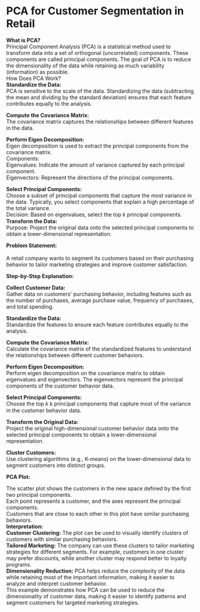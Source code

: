 # PCA for Customer Segmentation in Retail
**What is PCA?**<br>
Principal Component Analysis (PCA) is a statistical method used to transform data into a set of orthogonal (uncorrelated) components. These components are called principal components. The goal of PCA is to reduce the dimensionality of the data while retaining as much variability (information) as possible.
<br>How Does PCA Work?<br>
**Standardize the Data:**<br>
PCA is sensitive to the scale of the data. Standardizing the data (subtracting the mean and dividing by the standard deviation) ensures that each feature contributes equally to the analysis.<br>

**Compute the Covariance Matrix:**<br>
The covariance matrix captures the relationships between different features in the data.<br>

**Perform Eigen Decomposition:**<br>
Eigen decomposition is used to extract the principal components from the covariance matrix.<br>
Components:<br>
Eigenvalues: Indicate the amount of variance captured by each principal component.<br>
Eigenvectors: Represent the directions of the principal components.<br>

**Select Principal Components:**<br>
Choose a subset of principal components that capture the most variance in the data. Typically, you select components that explain a high percentage of the total variance.<br>
Decision: Based on eigenvalues, select the top 𝑘 principal components.<br>
**Transform the Data:**<br> Purpose: Project the original data onto the selected principal components to obtain a lower-dimensional representation.<br>

**Problem Statement:**<br>
<br>A retail company wants to segment its customers based on their purchasing behavior to tailor marketing strategies and improve customer satisfaction.<br>

**Step-by-Step Explanation:**<br>

**Collect Customer Data:**<br>
Gather data on customers' purchasing behavior, including features such as the number of purchases, average purchase value, frequency of purchases, and total spending.<br>

**Standardize the Data:**<br>
Standardize the features to ensure each feature contributes equally to the analysis.<br>

**Compute the Covariance Matrix:**<br>
Calculate the covariance matrix of the standardized features to understand the relationships between different customer behaviors.<br>

**Perform Eigen Decomposition:**<br>
Perform eigen decomposition on the covariance matrix to obtain eigenvalues and eigenvectors. The eigenvectors represent the principal components of the customer behavior data.<br>

**Select Principal Components:**<br>
Choose the top
𝑘
k principal components that capture most of the variance in the customer behavior data.<br>

**Transform the Original Data:**<br>
Project the original high-dimensional customer behavior data onto the selected principal components to obtain a lower-dimensional representation.<br>

**Cluster Customers:**<br>
Use clustering algorithms (e.g., K-means) on the lower-dimensional data to segment customers into distinct groups.<br>

**PCA Plot:**<br>

The scatter plot shows the customers in the new space defined by the first two principal components.<br>
Each point represents a customer, and the axes represent the principal components.<br>
Customers that are close to each other in this plot have similar purchasing behaviors.<br>
**Interpretation:**<br>
**Customer Clustering:** The plot can be used to visually identify clusters of customers with similar purchasing behaviors.<br>
**Tailored Marketing:** The company can use these clusters to tailor marketing strategies for different segments. For example, customers in one cluster may prefer discounts, while another cluster may respond better to loyalty programs.
<br>**Dimensionality Reduction:** PCA helps reduce the complexity of the data while retaining most of the important information, making it easier to analyze and interpret customer behavior.
<br>This example demonstrates how PCA can be used to reduce the dimensionality of customer data, making it easier to identify patterns and segment customers for targeted marketing strategies.
